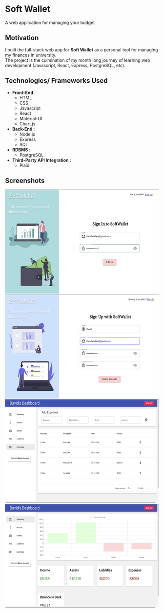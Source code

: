 # Soft Wallet
A web application for managing your budget

## Motivation 
  
  I built the full-stack web app for **Soft Wallet** as a personal tool for managing my finances in university. </br>
  The project is the culmination of my month long journey of learning web development (Javascript, React, Express, PostgreSQL, etc). </br> 

## Technologies/ Frameworks Used

  * **Front-End** :
     * HTML 
     * CSS
     * Javascript
     * React 
     * Material-UI
     * Chart.js 
   * **Back-End** :
     * Node.js
     * Express
     * SQL 
   * **RDBMS** :
     * PostgreSQL
   * **Third-Party API Integration** :
     * Plaid 
  

## Screenshots

<img src="./src/readme/signin-page.png" width="600" height="340"> 
<img src="./src/readme/signup-page.png" width="600" height="340"> 
<img src="./src/readme/dashboard-expenses.png" width="600" height="340">
<img src="./src/readme/dashboard-page.png" width="600" height="340">

